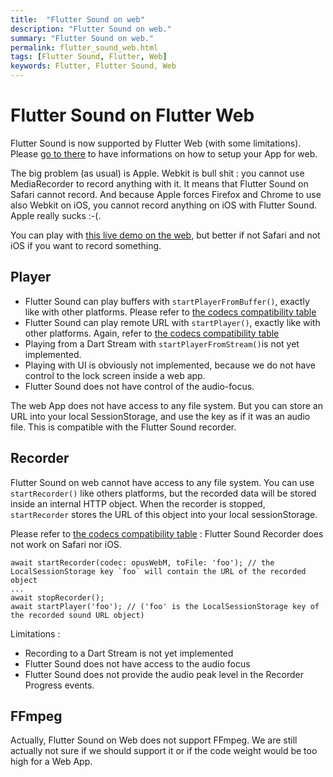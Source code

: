 ```yaml
---
title:  "Flutter Sound on web"
description: "Flutter Sound on web."
summary: "Flutter Sound on web."
permalink: flutter_sound_web.html
tags: [Flutter Sound, Flutter, Web]
keywords: Flutter, Flutter Sound, Web
---
```

# Flutter Sound on Flutter Web

Flutter Sound is now supported by Flutter Web \(with some limitations\). Please [go to there](install.md#flutter-web) to have informations on how to setup your App for web.

The big problem \(as usual\) is Apple. Webkit is bull shit : you cannot use MediaRecorder to record anything with it. It means that Flutter Sound on Safari cannot record. And because Apple forces Firefox and Chrome to use also Webkit on iOS, you cannot record anything on iOS with Flutter Sound. Apple really sucks :-\(.

You can play with [this live demo on the web](https://www.canardoux.space/tau/flutter_sound_example), but better if not Safari and not iOS if you want to record something.

## Player

* Flutter Sound can play buffers with `startPlayerFromBuffer()`, exactly like with other platforms. Please refer to [the codecs compatibility table](https://github.com/canardoux/tau/tree/bb6acacc34205174a8438a13c8c0797f7bfa2143/doc/tau/codec/README.md#flutter-sound-codecs)
* Flutter Sound can play remote URL with `startPlayer()`, exactly like with other platforms. Again, refer to [the codecs compatibility table](https://github.com/canardoux/tau/tree/bb6acacc34205174a8438a13c8c0797f7bfa2143/doc/tau/codec/README.md#flutter-sound-codecs)
* Playing from a Dart Stream with `startPlayerFromStream()`is not yet implemented.
* Playing with UI is obviously not implemented, because we do not have control to the lock screen inside a web app.
* Flutter Sound does not have control of the audio-focus.

The web App does not have access to any file system. But you can store an URL into your local SessionStorage, and use the key as if it was an audio file. This is compatible with the Flutter Sound recorder.

## Recorder

Flutter Sound on web cannot have access to any file system. You can use `startRecorder()` like others platforms, but the recorded data will be stored inside an internal HTTP object. When the recorder is stopped, `startRecorder` stores the URL of this object into your local sessionStorage.

Please refer to [the codecs compatibility table](https://github.com/canardoux/tau/tree/bb6acacc34205174a8438a13c8c0797f7bfa2143/doc/tau/codec/README.md#flutter-sound-codecs) : Flutter Sound Recorder does not work on Safari nor iOS.

```text
await startRecorder(codec: opusWebM, toFile: 'foo'); // the LocalSessionStorage key `foo` will contain the URL of the recorded object
...
await stopRecorder();
await startPlayer('foo'); // ('foo' is the LocalSessionStorage key of the recorded sound URL object)
```

Limitations :

* Recording to a Dart Stream is not yet implemented
* Flutter Sound does not have access to the audio focus
* Flutter Sound does not provide the audio peak level in the Recorder Progress events.

## FFmpeg

Actually, Flutter Sound on Web does not support FFmpeg. We are still actually not sure if we should support it or if the code weight would be too high for a Web App.

